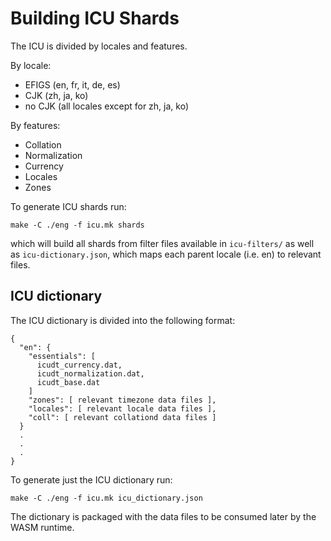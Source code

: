 # Building ICU Shards

The ICU is divided by locales and features. <br/>

By locale:
- EFIGS (en, fr, it, de, es)
- CJK (zh, ja, ko)
- no CJK (all locales except for zh, ja, ko)

By features:
- Collation
- Normalization
- Currency
- Locales
- Zones

To generate ICU shards run:

`make -C ./eng -f icu.mk shards`

which will build all shards from filter files available in `icu-filters/` as well as `icu-dictionary.json`, which maps each parent locale (i.e. en) to relevant files.

## ICU dictionary
The ICU dictionary is divided into the following format:

```
{
  "en": {
    "essentials": [ 
      icudt_currency.dat,
      icudt_normalization.dat,
      icudt_base.dat
    ]
    "zones": [ relevant timezone data files ],
    "locales": [ relevant locale data files ],
    "coll": [ relevant collationd data files ]
  }
  .
  .
  .
}
```

To generate just the ICU dictionary run:

`make -C ./eng -f icu.mk icu_dictionary.json`

The dictionary is packaged with the data files to be consumed later by the WASM runtime.

